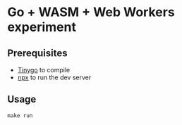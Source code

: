 # Go + WASM + Web Workers experiment

## Prerequisites

- [Tinygo](https://tinygo.org/) to compile
- [npx](https://docs.npmjs.com/cli/v7/commands/npx) to run the dev server

## Usage

    make run

